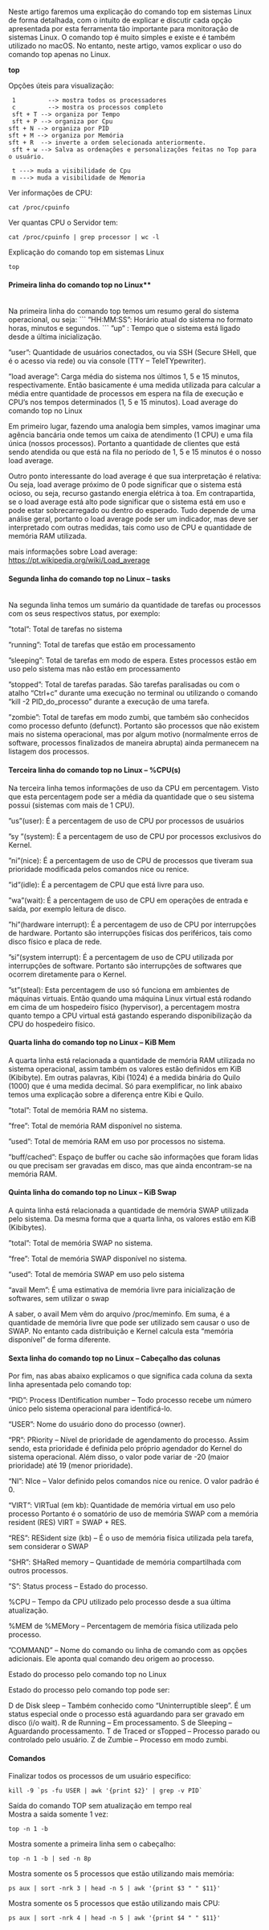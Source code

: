 Neste artigo faremos uma explicação do comando top em sistemas Linux de forma detalhada, com o intuito de explicar e discutir cada opção apresentada por esta ferramenta tão importante para monitoração de sistemas Linux. O comando top é muito simples e existe e é também utilizado no macOS. No entanto, neste artigo, vamos explicar o uso do comando top apenas no Linux.


**top**


Opções úteis para visualização:
```
 1         --> mostra todos os processadores
 c         --> mostra os processos completo
 sft + T --> organiza por Tempo 
 sft + P --> organiza por Cpu
sft + N --> organiza por PID
sft + M --> organiza por Memória
sft + R  --> inverte a ordem selecionada anteriormente.
 sft + w --> Salva as ordenações e personalizações feitas no Top para o usuário.
 
 t ---> muda a visibilidade de Cpu
 m ---> muda a visibilidade de Memoria
```

Ver informações de CPU:
```
cat /proc/cpuinfo
```

Ver quantas CPU o Servidor tem:
```
cat /proc/cpuinfo | grep processor | wc -l
```

Explicação do comando top em sistemas Linux

```
top
```

#### Primeira linha do comando top no Linux**
<br>
Na primeira linha do comando top temos um resumo geral do sistema operacional, ou seja:
```
”HH:MM:SS”: Horário atual do sistema no formato horas, minutos e segundos.
```
”up” : Tempo que o sistema está ligado desde a última inicialização.

”user”: Quantidade de usuários conectados, ou via SSH (Secure SHell, que é o acesso via rede) ou via console (TTY – TeleTYpewriter).

”load average”: Carga média do sistema nos últimos 1, 5 e 15 minutos, respectivamente. Então basicamente é uma medida utilizada para calcular a média entre quantidade de processos em espera na fila de execução e CPU’s nos tempos determinados (1, 5 e 15 minutos).
Load average do comando top no Linux

Em primeiro lugar, fazendo uma analogia bem simples, vamos imaginar uma agência bancária onde temos um caixa de atendimento (1 CPU) e uma fila única (nossos processos). Portanto a quantidade de clientes que está sendo atendida ou que está na fila no período de 1, 5 e 15 minutos é o nosso load average.

Outro ponto interessante do load average é que sua interpretação é relativa: Ou seja, load average próximo de 0 pode significar que o sistema está ocioso, ou seja, recurso gastando energia elétrica à toa. Em contrapartida, se o load average está alto pode significar que o sistema está em uso e pode estar sobrecarregado ou dentro do esperado. Tudo depende de uma análise geral, portanto o load average pode ser um indicador, mas deve ser interpretado com outras medidas, tais como uso de CPU e quantidade de memória RAM utilizada.


mais informações sobre Load average:
https://pt.wikipedia.org/wiki/Load_average


#### Segunda linha do comando top no Linux – tasks
<br>
Na segunda linha temos um sumário da quantidade de tarefas ou processos com os seus respectivos status, por exemplo:


”total”: Total de tarefas no sistema

”running”: Total de tarefas que estão em processamento

”sleeping”: Total de tarefas em modo de espera. Estes processos estão em uso pelo sistema mas não estão em processamento

”stopped”: Total de tarefas paradas. São tarefas paralisadas ou com o atalho “Ctrl+c” durante uma execução no terminal ou utilizando o comando “kill -2 PID_do_processo” durante a execução de uma tarefa.

”zombie”: Total de tarefas em modo zumbi, que também são conhecidos como processo defunto (defunct). Portanto são processos que não existem mais no sistema operacional, mas por algum motivo (normalmente erros de software, processos finalizados de maneira abrupta) ainda permanecem na listagem dos processos.


#### Terceira linha do comando top no Linux – %CPU(s)


Na terceira linha temos informações de uso da CPU em percentagem. Visto que esta percentagem pode ser a média da quantidade que o seu sistema possui (sistemas com mais de 1 CPU).

”us”(user): É a percentagem de uso de CPU por processos de usuários

”sy ”(system): É a percentagem de uso de CPU por processos exclusivos do Kernel.

”ni”(nice): É a percentagem de uso de CPU de processos que tiveram sua prioridade modificada pelos comandos nice ou renice.

”id”(idle): É a percentagem de CPU que está livre para uso.

”wa”(wait): É a percentagem de uso de CPU em operações de entrada e saída, por exemplo leitura de disco.

”hi”(hardware interrupt): É a percentagem de uso de CPU por interrupções de hardware. Portanto são interrupções físicas dos periféricos, tais como disco físico e placa de rede.

”si”(system interrupt): É a percentagem de uso de CPU utilizada por interrupções de software. Portanto são interrupções de softwares que ocorrem diretamente para o Kernel.

”st”(steal): Esta percentagem de uso só funciona em ambientes de máquinas virtuais. Então quando uma máquina Linux virtual está rodando em cima de um hospedeiro físico (hypervisor), a percentagem mostra quanto tempo a CPU virtual está gastando esperando disponibilização da CPU do hospedeiro físico.


#### Quarta linha do comando top no Linux – KiB Mem


A quarta linha está relacionada a quantidade de memória RAM utilizada no sistema operacional, assim também os valores estão definidos em KiB (Kibibyte). Em outras palavras, Kibi (1024) é a medida binária do Quilo (1000) que é uma medida decimal. Só para exemplificar, no link abaixo temos uma explicação sobre a diferença entre Kibi e Quilo.

”total”: Total de memória RAM no sistema.

”free”: Total de memória RAM disponível no sistema.

”used”: Total de memória RAM em uso por processos no sistema.

”buff/cached”: Espaço de buffer ou cache são informações que foram lidas ou que precisam ser gravadas em disco, mas que ainda encontram-se na memória RAM.


#### Quinta linha do comando top no Linux – KiB Swap


A quinta linha está relacionada a quantidade de memória SWAP utilizada pelo sistema. Da mesma forma que a quarta linha, os valores estão em KiB (Kibibytes).

”total”: Total de memória SWAP no sistema.

“free”: Total de memória SWAP disponível no sistema.

“used”: Total de memória SWAP em uso pelo sistema

“avail Mem”: É uma estimativa de memória livre para inicialização de softwares, sem utilizar o swap

A saber, o avail Mem vêm do arquivo /proc/meminfo. Em suma, é a quantidade de memória livre que pode ser utilizado sem causar o uso de SWAP. No entanto cada distribuição e Kernel calcula esta “memória disponível” de forma diferente.


#### Sexta linha do comando top no Linux – Cabeçalho das colunas


Por fim, nas abas abaixo explicamos o que significa cada coluna da sexta linha apresentada pelo comando top:

“PID”: Process IDentification number – Todo processo recebe um número único pelo sistema operacional para identificá-lo.

“USER”: Nome do usuário dono do processo (owner).

“PR”: PRiority – Nível de prioridade de agendamento do processo. Assim sendo, esta prioridade é definida pelo próprio agendador do Kernel do sistema operacional. Além disso, o valor pode variar de -20 (maior prioridade) até 19 (menor prioridade).

“NI”: NIce – Valor definido pelos comandos nice ou renice. O valor padrão é 0.

“VIRT”: VIRTual (em kb): Quantidade de memória virtual em uso pelo processo
Portanto é o somatório de uso de memória SWAP com a memória resident (RES)
VIRT = SWAP + RES.

“RES”: RESident size (kb) – É o uso de memória física utilizada pela tarefa, sem considerar o SWAP

”SHR”: SHaRed memory – Quantidade de memória compartilhada com outros processos.

”S”: Status process – Estado do processo.

%CPU – Tempo da CPU utilizado pelo processo desde a sua última atualização.

%MEM de %MEMory – Percentagem de memória física utilizada pelo processo.

”COMMAND” – Nome do comando ou linha de comando com as opções adicionais. Ele aponta qual comando deu origem ao processo.


Estado do processo pelo comando top no Linux


Estado do processo pelo comando top pode ser:

D de Disk sleep – Também conhecido como “Uninterruptible sleep”. É um status especial onde o processo está aguardando para ser gravado em disco (i/o wait).
R de Running – Em processamento.
S de Sleeping – Aguardando processamento.
T de Traced or sTopped – Processo parado ou controlado pelo usuário.
Z de Zumbie – Processo em modo zumbi.


#### Comandos

Finalizar todos os processos de um usuário especifico:

```
kill -9 `ps -fu USER | awk '{print $2}' | grep -v PID`
```

Saída do comando TOP sem atualização em tempo real
<br>
Mostra a saida somente 1 vez:

```
top -n 1 -b
```

Mostra somente a primeira linha sem o cabeçalho:
```
top -n 1 -b | sed -n 8p
```

Mostra somente os 5 processos que estão utilizando mais memória:
```
ps aux | sort -nrk 3 | head -n 5 | awk '{print $3 " " $11}'
```

Mostra somente os 5 processos que estão utilizando mais CPU:
```
ps aux | sort -nrk 4 | head -n 5 | awk '{print $4 " " $11}'
```